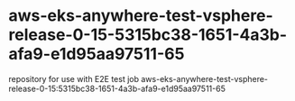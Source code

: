 # aws-eks-anywhere-test-vsphere-release-0-15-5315bc38-1651-4a3b-afa9-e1d95aa97511-65
repository for use with E2E test job aws-eks-anywhere-test-vsphere-release-0-15:5315bc38-1651-4a3b-afa9-e1d95aa97511-65
